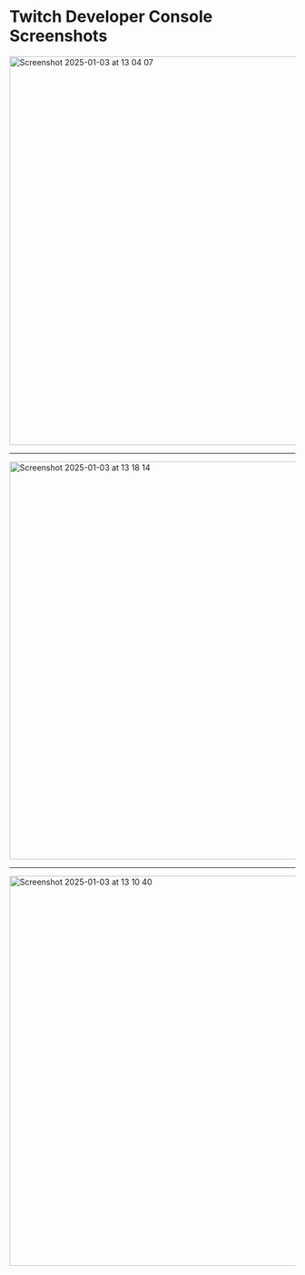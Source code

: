 # Twitch Developer Console Screenshots

<img width="685" alt="Screenshot 2025-01-03 at 13 04 07" src="https://github.com/user-attachments/assets/cc221a54-6c5b-4a5d-93ac-844ae8d2a464" />

---

<img width="701" alt="Screenshot 2025-01-03 at 13 18 14" src="https://github.com/user-attachments/assets/de4de6d2-73bd-4283-8676-8d36a909da09" />

---

<img width="687" alt="Screenshot 2025-01-03 at 13 10 40" src="https://github.com/user-attachments/assets/6016d84f-305a-4bdc-bbfd-37a2b3eac8ae" />
